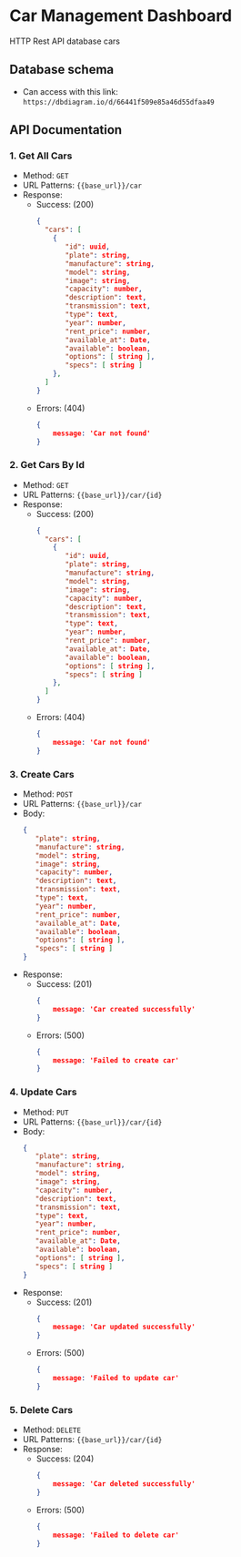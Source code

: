 # Car Management Dashboard
HTTP Rest API database cars

## Database schema
- Can access with this link: `https://dbdiagram.io/d/66441f509e85a46d55dfaa49`

## API Documentation
### 1. Get All Cars
- Method: `GET`
- URL Patterns: `{{base_url}}/car`
- Response:
  - Success: (200)
    ```json
    {
      "cars": [
        {  
           "id": uuid,
           "plate": string,
           "manufacture": string,
           "model": string,
           "image": string,
           "capacity": number,
           "description": text,
           "transmission": text,
           "type": text,
           "year": number,
           "rent_price": number,
           "available_at": Date,
           "available": boolean,
           "options": [ string ],
           "specs": [ string ]
        },
      ]
    }
    ```
  - Errors: (404)
    ```json
    { 
        message: 'Car not found' 
    }
    ```    

### 2. Get Cars By Id
- Method: `GET`
- URL Patterns: `{{base_url}}/car/{id}`
- Response:
  - Success: (200)
    ```json
    {
      "cars": [
        {  
           "id": uuid,
           "plate": string,
           "manufacture": string,
           "model": string,
           "image": string,
           "capacity": number,
           "description": text,
           "transmission": text,
           "type": text,
           "year": number,
           "rent_price": number,
           "available_at": Date,
           "available": boolean,
           "options": [ string ],
           "specs": [ string ]
        },
      ]
    }
    ```
  - Errors: (404)
    ```json
    { 
        message: 'Car not found' 
    }
    ```

### 3. Create Cars
- Method: `POST`
- URL Patterns: `{{base_url}}/car`
- Body:
    ```json
    {  
       "plate": string,
       "manufacture": string,
       "model": string,
       "image": string,
       "capacity": number,
       "description": text,
       "transmission": text,
       "type": text,
       "year": number,
       "rent_price": number,
       "available_at": Date,
       "available": boolean,
       "options": [ string ],
       "specs": [ string ]
    }
    ```
- Response:
  - Success: (201)
    ```json
    { 
        message: 'Car created successfully' 
    }
  - Errors: (500)
    ```json
    { 
        message: 'Failed to create car' 
    }
    ```

### 4. Update Cars
- Method: `PUT`
- URL Patterns: `{{base_url}}/car/{id}`
- Body:
    ```json
    {  
       "plate": string,
       "manufacture": string,
       "model": string,
       "image": string,
       "capacity": number,
       "description": text,
       "transmission": text,
       "type": text,
       "year": number,
       "rent_price": number,
       "available_at": Date,
       "available": boolean,
       "options": [ string ],
       "specs": [ string ]
    }
    ```
- Response:
  - Success: (201)
    ```json
    { 
        message: 'Car updated successfully' 
    }
  - Errors: (500)
    ```json
    { 
        message: 'Failed to update car' 
    }
    ```

### 5. Delete Cars
- Method: `DELETE`
- URL Patterns: `{{base_url}}/car/{id}`
- Response:
  - Success: (204)
    ```json
    { 
        message: 'Car deleted successfully' 
    }
    ```
  - Errors: (500)
    ```json
    { 
        message: 'Failed to delete car' 
    }
    ```    
